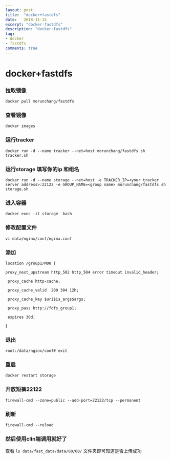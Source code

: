 ```yaml
---
layout: post
title:  "docker+fastdfs"
date:   2018-11-15
excerpt: "docker-fastdfs"
description: "docker-fastdfs"
tag:
- docker
- fastdfs
comments: true
---
```


# docker+fastdfs

### 拉取镜像
`docker pull morunchang/fastdfs`

### 查看镜像
`docker images`

### 运行tracker
`docker run -d --name tracker --net=host morunchang/fastdfs sh tracker.sh`

### 运行storage 填写你的ip 和组名
`docker run -d --name storage --net=host -e TRACKER_IP=<your tracker server address>:22122 -e GROUP_NAME=<group name> morunchang/fastdfs sh storage.sh`

### 进入容器
`docker exec -it storage  bash`

### 修改配置文件
`vi data/nginx/conf/nginx.conf`

### 添加

    location /group1/M00 {

    proxy_next_upstream http_502 http_504 error timeout invalid_header;

     proxy_cache http-cache;

     proxy_cache_valid  200 304 12h;

     proxy_cache_key $uri$is_args$args;

     proxy_pass http://fdfs_group1;

     expires 30d;

    }

### 退出

`root:/data/nginx/conf# exit`

### 重启
`docker restart storage`
### 开放短裤22122

`firewall-cmd --zone=public --add-port=22122/tcp --permanent`

### 刷新
`firewall-cmd --reload`

### 然后使用clin端调用就好了

 查看 `ls data/fast_data/data/00/00/`
 文件夹即可知道是否上传成功
